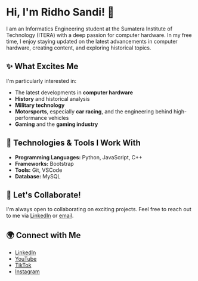 # Hi, I'm Ridho Sandi! 👋

I am an Informatics Engineering student at the Sumatera Institute of Technology (ITERA) with a deep passion for computer hardware. In my free time, I enjoy staying updated on the latest advancements in computer hardware, creating content, and exploring historical topics.

## ✨ What Excites Me
I'm particularly interested in:
- The latest developments in **computer hardware**
- **History** and historical analysis
- **Military technology**
- **Motorsports**, especially **car racing**, and the engineering behind high-performance vehicles
- **Gaming** and the **gaming industry**

## 🔧 Technologies & Tools I Work With
- **Programming Languages:** Python, JavaScript, C++
- **Frameworks:** Bootstrap
- **Tools:** Git, VSCode
- **Database:** MySQL

## 🚀 Let's Collaborate!
I'm always open to collaborating on exciting projects. Feel free to reach out to me via [LinkedIn](https://www.linkedin.com/in/ridhosandi/) or [email](mailto:ridhosandi34@gmail.com).

## 🌍 Connect with Me
- [LinkedIn](https://www.linkedin.com/in/ridhosandi/)
- [YouTube](https://www.youtube.com/@muionn)
- [TikTok](https://www.tiktok.com/@muionn)
- [Instagram](https://www.instagram.com/muionn/)
